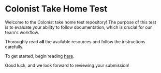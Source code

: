 # Colonist Take Home Test

Welcome to the Colonist take home test repository! The purpose of this test is to evaluate your ability to follow documentation, which is crucial for our team's workflow. 

Thoroughly read **all** the available resources and follow the instructions carefully.

To get started, begin reading [here](/docs/pr-quality/colonist-take-home-test-opening-pr.md).

Good luck, and we look forward to reviewing your submission!